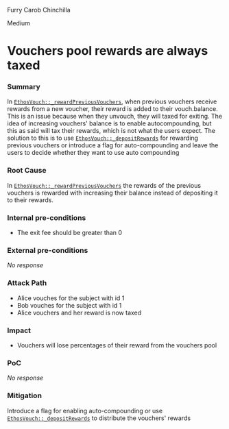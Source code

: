 Furry Carob Chinchilla

Medium

# Vouchers pool rewards are always taxed

### Summary

In [`EthosVouch::_rewardPreviousVouchers`](https://github.com/sherlock-audit/2024-11-ethos-network-ii/blob/main/ethos/packages/contracts/contracts/EthosVouch.sol#L697), when previous vouchers receive rewards from a new voucher, their reward is added to their vouch.balance. This is an issue because when they unvouch, they will taxed for exiting. The idea of increasing vouchers' balance is to enable autocompounding, but this as said will tax their rewards, which is not what the users expect.
The solution to this is to use [`EthosVouch::_depositRewards`](https://github.com/sherlock-audit/2024-11-ethos-network-ii/blob/main/ethos/packages/contracts/contracts/EthosVouch.sol#L687) for rewarding previous vouchers or introduce a flag for auto-compounding and leave the users to decide whether they want to use auto compounding


### Root Cause

In [`EthosVouch::_rewardPreviousVouchers`](https://github.com/sherlock-audit/2024-11-ethos-network-ii/blob/main/ethos/packages/contracts/contracts/EthosVouch.sol#L697) the rewards of the previous vouchers is rewarded with increasing their balance instead of depositing it to their rewards.

### Internal pre-conditions

- The exit fee should be greater than 0

### External pre-conditions

_No response_

### Attack Path

- Alice vouches for the subject with id 1
- Bob vouches for the subject with id 1
- Alice vouchers and her reward is now taxed

### Impact

- Vouchers will lose percentages of their reward from the vouchers pool

### PoC

_No response_

### Mitigation

Introduce a flag for enabling auto-compounding or use [`EthosVouch::_depositRewards`](https://github.com/sherlock-audit/2024-11-ethos-network-ii/blob/main/ethos/packages/contracts/contracts/EthosVouch.sol#L687) to distribute the vouchers' rewards